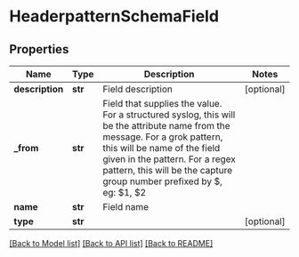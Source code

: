 # HeaderpatternSchemaField

## Properties
Name | Type | Description | Notes
------------ | ------------- | ------------- | -------------
**description** | **str** | Field description | [optional] 
**_from** | **str** | Field that supplies the value. For a structured syslog, this will be the attribute name from the message. For a grok pattern, this will be name of the field given in the pattern. For a regex pattern, this will be the capture group number prefixed by $, eg: $1, $2 | 
**name** | **str** | Field name | 
**type** | **str** |  | [optional] 

[[Back to Model list]](../README.md#documentation-for-models) [[Back to API list]](../README.md#documentation-for-api-endpoints) [[Back to README]](../README.md)


